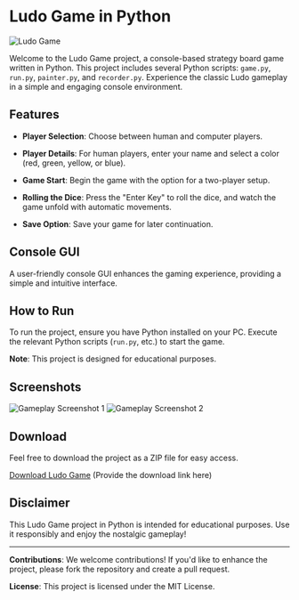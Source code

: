 # Ludo Game in Python

![Ludo Game](https://cdn.shopify.com/s/files/1/0876/1176/files/i993_pimgpsh_fullsize_distr.png?v=1525147634)

Welcome to the Ludo Game project, a console-based strategy board game written in Python. This project includes several Python scripts: `game.py`, `run.py`, `painter.py`, and `recorder.py`. Experience the classic Ludo gameplay in a simple and engaging console environment.

## Features

- **Player Selection**: Choose between human and computer players.

- **Player Details**: For human players, enter your name and select a color (red, green, yellow, or blue).

- **Game Start**: Begin the game with the option for a two-player setup.

- **Rolling the Dice**: Press the "Enter Key" to roll the dice, and watch the game unfold with automatic movements.

- **Save Option**: Save your game for later continuation.

## Console GUI

A user-friendly console GUI enhances the gaming experience, providing a simple and intuitive interface.

## How to Run

To run the project, ensure you have Python installed on your PC. Execute the relevant Python scripts (`run.py`, etc.) to start the game.

**Note**: This project is designed for educational purposes.

## Screenshots

![Gameplay Screenshot 1](https://img001.prntscr.com/file/img001/TdU61X2USiKcOs-0v4Iz7g.jpeg)
![Gameplay Screenshot 2](https://img001.prntscr.com/file/img001/awnnTUWFRa-3SqUjf9iLSQ.jpeg)

## Download

Feel free to download the project as a ZIP file for easy access.

[Download Ludo Game](https://github.com/RynoCODE/Ludo/archive/refs/heads/main.zip) (Provide the download link here)

## Disclaimer

This Ludo Game project in Python is intended for educational purposes. Use it responsibly and enjoy the nostalgic gameplay!

---

**Contributions**: We welcome contributions! If you'd like to enhance the project, please fork the repository and create a pull request.

**License**: This project is licensed under the MIT License.

